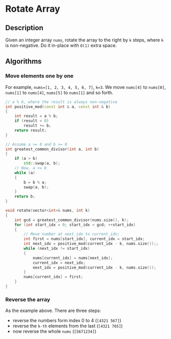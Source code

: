 #  Rotate Array

## Description

Given an integer array `nums`, rotate the array to the right by `k` steps, where `k` is non-negative.  Do it in-place with `O(1)` extra space.

## Algorithms

### Move elements one by one

For example, `nums=[1, 2, 3, 4, 5, 6, 7]`, `k=3`. We move `nums[4]` to `nums[0]`, `nums[1]` to `nums[4]`, `nums[5]` to `nums[1]` and so forth.

```c++
// a % b, where the result is always non-negative
int positive_mod(const int & a, const int & b)
{
    int result = a % b;
    if (result < 0)
        result += b;
    return result;
}

// Assume a >= 0 and b >= 0 
int greatest_common_divisor(int a, int b)
{
    if (a > b)
        std::swap(a, b);
    // Now, a <= b
    while (a)
    {
        b = b % a;
        swap(a, b);
    }
    return b;
}

void rotate(vector<int>& nums, int k)
{
    int gcd = greatest_common_divisor(nums.size(), k);
    for (int start_idx = 0; start_idx < gcd; ++start_idx)
    {
        // Move number at next_idx to current_idx;
        int first = nums[start_idx], current_idx = start_idx;
        int next_idx = positive_mod(current_idx - k, nums.size());;
        while (next_idx != start_idx)
        {
            nums[current_idx] = nums[next_idx];
            current_idx = next_idx;
            next_idx = positive_mod(current_idx - k, nums.size());
        }
        nums[current_idx] = first;
    }
}
```

### Reverse the array

As the example above. There are three steps:

- reverse the numbers form index 0 to 4 (`[4321 567]`)
- reverse the  `k-th` elements from the last (`[4321 765]`)
- now reverse the whole `nums` (`[5671234]`)